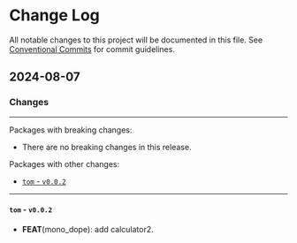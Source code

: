 # Change Log

All notable changes to this project will be documented in this file.
See [Conventional Commits](https://conventionalcommits.org) for commit guidelines.

## 2024-08-07

### Changes

---

Packages with breaking changes:

 - There are no breaking changes in this release.

Packages with other changes:

 - [`tom` - `v0.0.2`](#tom---v002)

---

#### `tom` - `v0.0.2`

 - **FEAT**(mono_dope): add calculator2.

